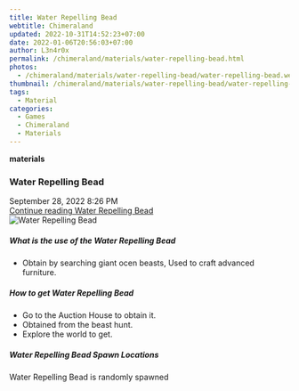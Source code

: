 ```yaml
---
title: Water Repelling Bead
webtitle: Chimeraland
updated: 2022-10-31T14:52:23+07:00
date: 2022-01-06T20:56:03+07:00
author: L3n4r0x
permalink: /chimeraland/materials/water-repelling-bead.html
photos:
  - /chimeraland/materials/water-repelling-bead/water-repelling-bead.webp
thumbnail: /chimeraland/materials/water-repelling-bead/water-repelling-bead.webp
tags:
  - Material
categories:
  - Games
  - Chimeraland
  - Materials
---
```


<section id="bootstrap-wrapper"><link rel="stylesheet" href="https://cdn.statically.io/gh/dimaslanjaka/Web-Manajemen/40ac3225/css/bootstrap-4.5-wrapper.css"/><div class="row g-0 border rounded overflow-hidden flex-md-row mb-4 shadow-sm position-relative"><div class="col p-4 d-flex flex-column position-static"><strong class="d-inline-block mb-2 text-success">materials</strong><h3 class="mb-0">Water Repelling Bead</h3><div class="mb-1 text-muted">September 28, 2022 8:26 PM</div><a href="#" class="stretched-link d-none">Continue reading Water Repelling Bead</a></div><div class="col-auto d-none d-lg-block"><img src="/chimeraland/materials/water-repelling-bead/water-repelling-bead.webp" alt="Water Repelling Bead"/></div></div><div class="row"><div class="col-lg-6 col-12 mb-2"><div class="card"><div class="card-body"><h5 class="card-title">What is the use of the Water Repelling Bead</h5><div class="card-text"><ul><li>Obtain by searching giant ocen beasts, Used to craft advanced furniture.</li></ul></div></div></div></div><div class="col-lg-6 col-12 mb-2"><div class="card"><div class="card-body"><h5 class="card-title">How to get Water Repelling Bead</h5><div class="card-text"><ul><li>Go to the Auction House to obtain it.</li><li>Obtained from the beast hunt.</li><li>Explore the world to get.</li></ul></div></div></div></div><div class="col-12 mb-2"><h5>Water Repelling Bead Spawn Locations</h5><p>Water Repelling Bead is randomly spawned</p></div></div></section>